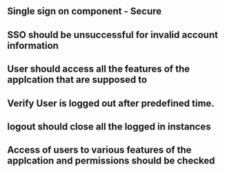 ## Single sign on component - Secure


## SSO should be unsuccessful for invalid account information


## User should access all the features of the applcation  that are supposed to 


## Verify User is logged out after predefined time.

## logout should close all the logged in instances 

## Access of users to various features of the applcation and permissions should  be checked
